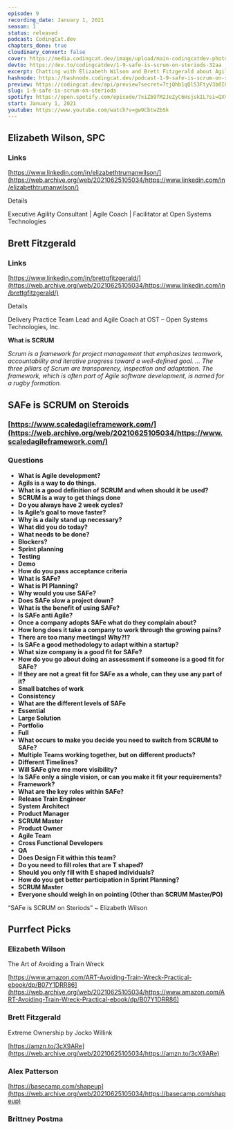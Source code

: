 ```yaml
---
episode: 9
recording_date: January 1, 2021
season: 1
status: released
podcast: CodingCat.dev
chapters_done: true
cloudinary_convert: false
cover: https://media.codingcat.dev/image/upload/main-codingcatdev-photo/wbq37lr4fezjporenhhh.png
devto: https://dev.to/codingcatdev/1-9-safe-is-scrum-on-steriods-32aa
excerpt: Chatting with Elizabeth Wilson and Brett Fitzgerald about Agile, SCRUM and SAFe practices when building products.
hashnode: https://hashnode.codingcat.dev/podcast-1-9-safe-is-scrum-on-steriods
preview: https://codingcat.dev/api/preview?secret=7tjQhb1qQlS3FtyV3b0I&selectionType=podcast&selectionSlug=1-9-safe-is-scrum-on-steriods&_id=f97a08acaf9f4840a484df95022612da
slug: 1-9-safe-is-scrum-on-steriods
spotify: https://open.spotify.com/episode/7xiZb9fM2JeZyC6HsjskIL?si=QXVo-V5JRnKSKDry9UcBhg
start: January 1, 2021
youtube: https://www.youtube.com/watch?v=gw9CbtwZbSk
---
```


## Elizabeth Wilson, SPC

### Links

[https://www.linkedin.com/in/elizabethtrumanwilson/](https://web.archive.org/web/20210625105034/https://www.linkedin.com/in/elizabethtrumanwilson/)

Details

Executive Agility Consultant | Agile Coach | Facilitator at Open Systems Technologies

## Brett Fitzgerald

### Links

[https://www.linkedin.com/in/brettgfitzgerald/](https://web.archive.org/web/20210625105034/https://www.linkedin.com/in/brettgfitzgerald/)

Details

Delivery Practice Team Lead and Agile Coach at OST – Open Systems Technologies, Inc.

**What is SCRUM**

*Scrum is a framework for project management that emphasizes teamwork, accountability and iterative progress toward a well-defined goal. … The three pillars of Scrum are transparency, inspection and adaptation. The framework, which is often part of Agile software development, is named for a rugby formation.*

## SAFe is SCRUM on Steroids

### [https://www.scaledagileframework.com/](https://web.archive.org/web/20210625105034/https://www.scaledagileframework.com/)

### Questions

- **What is Agile development?**
- **Agils is a way to do things.**
- **What is a good definition of SCRUM and when should it be used?**
- **SCRUM is a way to get things done**
- **Do you always have 2 week cycles?**
- **Is Agile’s goal to move faster?**
- **Why is a daily stand up necessary?**
- **What did you do today?**
- **What needs to be done?**
- **Blockers?**
- **Sprint planning**
- **Testing**
- **Demo**
- **How do you pass acceptance criteria**
- **What is SAFe?**
- **What is PI Planning?**
- **Why would you use SAFe?**
- **Does SAFe slow a project down?**
- **What is the benefit of using SAFe?**
- **Is SAFe anti Agile?**
- **Once a company adopts SAFe what do they complain about?**
- **How long does it take a company to work through the growing pains?**
- **There are too many meetings! Why?!?**
- **Is SAFe a good methodology to adapt within a startup?**
- **What size company is a good fit for SAFe?**
- **How do you go about doing an assessment if someone is a good fit for SAFe?**
- **If they are not a great fit for SAFe as a whole, can they use any part of it?**
- **Small batches of work**
- **Consistency**
- **What are the different levels of SAFe**
- **Essential**
- **Large Solution**
- **Portfolio**
- **Full**
- **What occurs to make you decide you need to switch from SCRUM to SAFe?**
- **Multiple Teams working together, but on different products?**
- **Different Timelines?**
- **Will SAFe give me more visibility?**
- **Is SAFe only a single vision, or can you make it fit your requirements?**
- **Framework?**
- **What are the key roles within SAFe?**
- **Release Train Engineer**
- **System Architect**
- **Product Manager**
- **SCRUM Master**
- **Product Owner**
- **Agile Team**
- **Cross Functional Developers**
- **QA**
- **Does Design Fit within this team?**
- **Do you need to fill roles that are T shaped?**
- **Should you only fill with E shaped individuals?**
- **How do you get better participation in Sprint Planning?**
- **SCRUM Master**
- **Everyone should weigh in on pointing (Other than SCRUM Master/PO)**

“SAFe is SCRUM on Steriods” ~ Elizabeth Wilson

## Purrfect Picks

### Elizabeth Wilson

The Art of Avoiding a Train Wreck

[https://www.amazon.com/ART-Avoiding-Train-Wreck-Practical-ebook/dp/B07Y1DRR86](https://web.archive.org/web/20210625105034/https://www.amazon.com/ART-Avoiding-Train-Wreck-Practical-ebook/dp/B07Y1DRR86)

### Brett Fitzgerald

Extreme Ownership by Jocko Willink

[https://amzn.to/3cX9ARe](https://web.archive.org/web/20210625105034/https://amzn.to/3cX9ARe)

### Alex Patterson

[https://basecamp.com/shapeup](https://web.archive.org/web/20210625105034/https://basecamp.com/shapeup)

### Brittney Postma